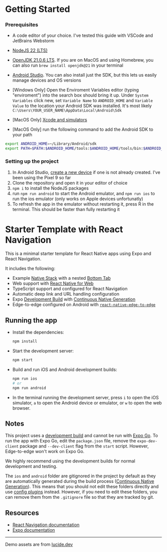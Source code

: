 # Getting Started

### Prerequisites
* A code editor of your choice. I've tested this guide with VSCode and JetBrains Webstorm
* [NodeJS 22 (LTS)](https://nodejs.org/en/download)
* [OpenJDK 21.0.6 LTS](https://learn.microsoft.com/en-us/java/openjdk/download#openjdk-21). If you are on MacOS and using Homebrew, you can also run `brew install openjdk@21` in your terminal
* [Android Studio](https://developer.android.com/studio/install). You can also install just the SDK, but this lets us easily manage devices and OS versions

* [Windows Only] Open the Enviroment Variables editor (typing "enviroment") into the search box should bring it up. Under `System Variables` click new, set `Variable Name` to `ANDROID_HOME` and `Variable Value` to the location your Android SDK was installed. It's most likely `C:\Users\YOUR_USER_NAME\AppData\Local\Android\Sdk`

* [MacOS Only] [Xcode and simulators](https://developer.apple.com/documentation/safari-developer-tools/installing-xcode-and-simulators)

* [MacOS Only] run the following command to add the Android SDK to your path
```sh
export ANDROID_HOME=~/Library/Android/sdk
export PATH=$PATH:$ANDROID_HOME/tools:$ANDROID_HOME/tools/bin:$ANDROID_HOME/platform-tools
```


### Setting up the project
1. In Android Studio, [create a new device](https://developer.android.com/studio/run/managing-avds) if one is not already created. I've been using the Pixel 9 so far
2. Clone the repository and open it in your editor of choice
3. `npm i` to install the NodeJS packages
4. run `npm run android` to start the Android emulator, and `npm run ios` to run the ios emulator (only works on Apple devices unfortunatly)
5. To refresh the app in the emulator without restarting it, press R in the terminal. This should be faster than fully restarting it 


# Starter Template with React Navigation

This is a minimal starter template for React Native apps using Expo and React Navigation.

It includes the following:

- Example [Native Stack](https://reactnavigation.org/docs/native-stack-navigator) with a nested [Bottom Tab](https://reactnavigation.org/docs/bottom-tab-navigator)
- Web support with [React Native for Web](https://necolas.github.io/react-native-web/)
- TypeScript support and configured for React Navigation
- Automatic deep link and URL handling configuration
- Expo [Development Build](https://docs.expo.dev/develop/development-builds/introduction/) with [Continuous Native Generation](https://docs.expo.dev/workflow/continuous-native-generation/)
- Edge-to-edge configured on Android with [`react-native-edge-to-edge`](https://www.npmjs.com/package/react-native-edge-to-edge)


## Running the app

- Install the dependencies:

  ```sh
  npm install
  ```

- Start the development server:

  ```sh
  npm start
  ```

- Build and run iOS and Android development builds:

  ```sh
  npm run ios
  # or
  npm run android
  ```

- In the terminal running the development server, press `i` to open the iOS simulator, `a` to open the Android device or emulator, or `w` to open the web browser.

## Notes

This project uses a [development build](https://docs.expo.dev/develop/development-builds/introduction/) and cannot be run with [Expo Go](https://expo.dev/go). To run the app with Expo Go, edit the `package.json` file, remove the `expo-dev-client` package and `--dev-client` flag from the `start` script. However, Edge-to-edge won't work on Expo Go.

We highly recommend using the development builds for normal development and testing.

The `ios` and `android` folder are gitignored in the project by default as they are automatically generated during the build process ([Continuous Native Generation](https://docs.expo.dev/workflow/continuous-native-generation/)). This means that you should not edit these folders directly and use [config plugins](https://docs.expo.dev/config-plugins/) instead. However, if you need to edit these folders, you can remove them from the `.gitignore` file so that they are tracked by git.

## Resources

- [React Navigation documentation](https://reactnavigation.org/)
- [Expo documentation](https://docs.expo.dev/)

---

Demo assets are from [lucide.dev](https://lucide.dev/)
